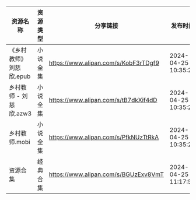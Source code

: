 | 资源名称            | 资源类型 | 分享链接                                 | 发布时间                |
| --------------- | ---- | ------------------------------------ | ------------------- |
| 《乡村教师》刘慈欣.epub  | 小说全集 | https://www.alipan.com/s/KobF3rTDgf9 | 2024-04-25 10:35:27 |
| 乡村教师 - 刘慈欣.azw3 | 小说全集 | https://www.alipan.com/s/tB7dkXif4dD | 2024-04-25 10:35:28 |
| 乡村教师.mobi       | 小说全集 | https://www.alipan.com/s/PfkNUzTtRkA | 2024-04-25 10:35:29 |
| 资源合集            | 经典合集 | https://www.alipan.com/s/BGUzExv8VmT | 2024-04-25 11:17:50 |

